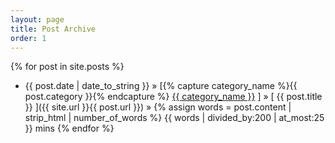 ```yaml
---
layout: page
title: Post Archive
order: 1
---
```


{% for post in site.posts %}

- {{ post.date | date_to_string }} &raquo; [{% capture category_name %}{{ post.category }}{% endcapture %}
  <a style="white-space: nowrap" href="/category/{{ category_name }}">{{ category_name }}</a>
  ]
  &raquo;
  [ {{ post.title }} ]({{ site.url }}{{ post.url }}) &raquo; {% assign words = post.content | strip_html | number_of_words %}
  {{ words | divided_by:200 | at_most:25 }} mins
  {% endfor %}
